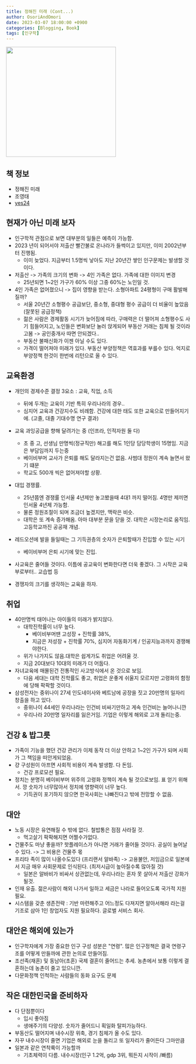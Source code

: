 ```yaml
---
title: 정해진 미래 (Cont...)
author: OsoriAndOmori
date: 2023-03-07 18:00:00 +0900
categories: [Blogging, Book]
tags: [인구학]
---
```


<img src="http://image.yes24.com/goods/32283763/XL" width="300">

## 책 정보

- 정해진 미래
- 조영태
- [yes24](http://www.yes24.com/Product/Goods/32283763)

## 현재가 아닌 미래 보자

- 인구학적 관점으로 보면 대부분의 일들은 예측이 가능함.
- 2023 년이 되어서야 저출산 빨간불로 온나라가 들썩이고 있지만, 이미 2002년부터 진행됨.
  - 이미 늦었다. 지금부터 1.5명씩 낳아도 지난 20년간 쌓인 인구문제는 발생할 것이다.
- 저출산 -> 가족의 크기의 변화 -> 4인 가족은 없다. 가족에 대한 이미지 변경
  - 25년되면 1~2인 가구가 60% 이상 그중 60%는 노인일 것.
- 4인 가족은 없어졌으니 -> 집이 영향을 받는다. 소형아파트 24평형이 구매 활발해질까?
  - 서울 20년간 소형평수 공급보단, 중소형, 중대형 평수 공급이 더 비율이 높았음 (잘못된 공급정책)
  - 젊은 사람은 경제활동 시기가 늦어짐에 따라, 구매력은 더 떨어져 소형평수도 사기 힘들어지고, 노인들은 변화보단 눌러 앉게되어 부동산 거래는 침체 될 것이라고봄 -> 공인중개사 따면 안되겠다..
  - 부동산 불패신화가 이젠 아닐 수도 있다.
  - 가격이 떨어져야 미래가 있다. 부동산 부양정책은 역효과를 부를수 있다. 억지로 부양정책 한것이 한번에 리턴으로 올 수 있다.

## 교육환경
- 개인의 경제수준 결정 3요소 : 교육, 직업, 소득
  - 뒤에 두개는 교육이 기반 특히 우리나라의 경우..
  - 심지어 교육과 건강지수도 비례함. 건강에 대한 태도 또한 교육으로 만들어지기에. (고졸, 대졸 기대수명 연구 결과)
- 교육 과잉공급을 향해 달려가는 중 (인프라, 인적자원 둘 다)
  - 초 중 고, 선생님 만명씩(정규직만) 해고를 해도 1인당 담당학생이 15명임. 지금은 부담임까지 두는중
  - 베이비부머 교사가 은퇴를 해도 달라지는건 없음. 사범대 정원이 계속 늘면서 왔기 떄문
  - 학교도 500개 씩은 없어져야할 상황.
- 대입 경쟁률.
  - 25년쯤엔 경쟁률 인서울 4년제만 놓고봤을때 4대1 까지 떨어짐. 4명만 제끼면 인서울 4년제 가능함.
  - 물론 정원조절이 되며 조금더 높겠지만, 맥락은 비슷.
  - 대학은 또 계속 증가해옴. 아마 대부분 문을 닫을 것. 대학은 시장논리로 움직임. 고등학교까진 공공재 개념.

- 레드오션에 발을 들일때는 그 기득권층의 숫자가 은퇴할때가 진입할 수 있는 시기
  - 베이비부머 은퇴 시기에 맞는 진입.
- 사교육은 줄어들 것이다. 이틈에 공교육이 변화한다면 더욱 좋겠다. 그 시작은 교육부로부터.. 교습법 등
- 경쟁자의 크기를 생각하는 교육을 하자.

## 취업
- 40만명씩 태어나는 아이들의 미래가 밝지않다.
  - 대학진학률이 너무 높다.
    - 베이비부머땐 고성장 + 진학률 38%,
    - 지금은 저성장 + 진학률 70%, 심지어 자동화기계 / 인공지능과까지 경쟁해야한다.
  - 위가 나가지도 않음.대학은 쉽게가도 취업은 어려울 것.
  - 지금 20대보다 10대의 미래가 더 어둡다.
- 자녀교육에 매몰된건 전통적인 사고방식에서 온 것으로 보임.
  - 다음 세대는 대학 진학률도 좋고, 취업은 운좋게 쉬울지 모르지만 고령화의 함정에 당해 팍팍할 것이다.
- 삼성전자는 중위나이 27세 인도네이사와 베트남에 공장을 짓고 20만명의 일자리 창출을 하고 있다.
  - 중위나이 44세인 우리나라는 인건비 비싸기만하고 게속 인건비는 늘어나니깐
  - 우리나라 20만명 일자리를 잃은거임. 기업은 이렇게 해외로 고개 돌리는중.

## 건강 & 밥그릇
- 가족이 기능을 했던 건강 관리가 이제 동작 더 이상 안하고 1~2인 가구가 되며 사회가 그 책임을 떠안게되었음.
- 걍 구성원이 아프면 사회적 비용이 계속 발생함. 다 돈임.
  - 건강 프로모션 필요.
- 정치는 분명히 베이비부머 위주의 고령화 정책이 계속 될 것으로보임. 표 얻기 위해서. 깡 숫자가 너무많아서 정치에 영향력이 너무 높다.
  - 기득권이 포기하지 않으면 한국사회는 나빠진다고 밖에 전망할 수 없음.

## 대안
- 노동 시장은 유연해질 수 밖에 없다. 철밥통은 점점 사라질 것.
  - 먹고살기 팍팍해지면 어쩔수가없다.
- 건물주도 마냥 좋을까? 핫플레이스가 아니면 거래가 줄어들 것이다. 공실이 늘어날수 있다. -> 그 비용은 건물주 몫
- 프리타 족이 많이 나올수도있다 (프리랜서 알바족) -> 고용불안, 저임금으로 일본에서 지금 매우 사회문제로 인식된다. (최저시급이 높아질수록 많아질 것)
  - 일본은 알바비가 비싸서 상관없는데, 우리나라는 혼자 못 살아서 저출산 강화가 될것.
- 인재 유출. 젊은사람이 해외 나가서 일하고 세금은 나라로 들어오도록 국가적 지원 필요.
- 시스템을 갖춘 생존전략 : 기반 마련해주고 어느정도 다져지면 알아서해라 라는걸 기조로 삼아 1인 창업자도 지원 필요하다. 글로벌 서비스 회사.

## 대안은 해외에 있는가
- 인구학자에게 가장 중요한 인구 구성 성분은 "연령". 많은 인구정책은 결국 연령구조를 어떻게 만들까에 관한 논의로 만들어짐.
- 조선족(재혼) 및 동남아(초혼) 국제 결혼이 줄어드는 추세. 농촌에서 보통 이렇게 결혼하는데 농촌이 줄고 있으니깐.
- 다문화정책 인척하는 사람들의 동화 요구도 문제

## 작은 대한민국을 준비하자
- 다 단점뿐이다
  - 입시 좋아짐
  - 생애주기의 다양성. 숫자가 줄어드니 획일화 탈피가능하다.
- 부동산도 떨어지며 내수시장 위축, 경기 침체가 올 수도 있다.
- 자꾸 내수시장이 줄면 기업은 해외로 눈을 돌리고 또 일자리가 줄어든다 그마만큼
- 일본과 같은 연착륙이 가능할까
  - 기초체력이 다름. 내수시장(인구 1.2억, gdp 3위, 뭐든지 시작이 /빠름)
